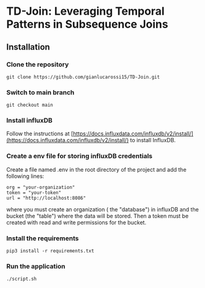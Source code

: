 # TD-Join: Leveraging Temporal Patterns in Subsequence Joins

## Installation

### Clone the repository

```git clone https://github.com/gianlucarossi15/TD-Join.git```

### Switch to main branch

```git checkout main```

### Install influxDB
Follow the instructions at [https://docs.influxdata.com/influxdb/v2/install/](https://docs.influxdata.com/influxdb/v2/install/) to install InfluxDB. 

### Create a env file for storing influxDB credentials
Create a file named .env in the root directory of the project and add the following lines:
```bucket = ""
org = "your-organization"
token = "your-token"
url = "http://localhost:8086"
```
where you must create an organization ( the "database") in influxDB and the bucket (the "table") where the data will be stored.
Then a token must be created with read and write permissions for the bucket.

### Install the requirements

```pip3 install -r requirements.txt```

### Run the application

```./script.sh ```